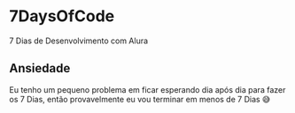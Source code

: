 # 7DaysOfCode
7 Dias de Desenvolvimento com Alura

## Ansiedade
Eu tenho um pequeno problema em ficar esperando dia após dia para fazer os 7 Dias, então provavelmente eu vou terminar em menos de 7 Dias 😅
